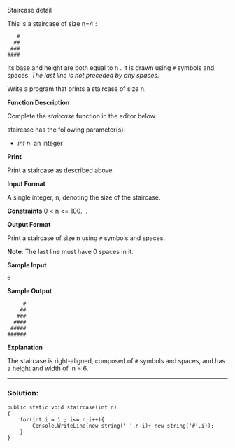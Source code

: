 Staircase detail

This is a staircase of size n=4 :

```
   #
  ##
 ###
####
```

Its base and height are both equal to n . It is drawn using `#` symbols and spaces. _The last line is not preceded by any spaces._

Write a program that prints a staircase of size n.

**Function Description**

Complete the _staircase_ function in the editor below.

staircase has the following parameter(s):

- _int n_: an integer

**Print**

Print a staircase as described above.

**Input Format**

A single integer, n, denoting the size of the staircase.

**Constraints**
0 < n <= 100.
 .

**Output Format**

Print a staircase of size n using `#` symbols and spaces.

**Note**: The last line must have 0 spaces in it.

**Sample Input**

```
6 
```

**Sample Output**

```
     #
    ##
   ###
  ####
 #####
######
```

**Explanation**

The staircase is right-aligned, composed of `#` symbols and spaces, and has a height and width of  n = 6.

---
### **Solution:**
```
public static void staircase(int n)
{
	for(int i = 1 ; i<= n;i++){
		Console.WriteLine(new string(' ',n-i)+ new string('#',i));
	}
}
```

